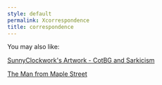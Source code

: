```yaml
---
style: default
permalink: Xcorrespondence
title: correspondence
---
```

You may also like:

[SunnyClockwork's Artwork - CotBG and Sarkicism](http://scp-wiki.net/sunny-art-cotbg-sarkicism)

[The Man from Maple Street](http://scp-wiki.net/the-man-from-maple-street)
